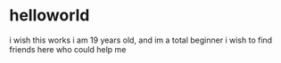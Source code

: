 # helloworld
i wish this works
i am 19 years old, and im a total beginner
i wish to find friends here who could help me
